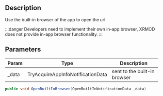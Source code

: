 ## Description

Use the built-in browser of the app to open the url

:::danger
Developers need to implement their own in-app browser, XRMOD does not provide in-app browser functionality.
:::

## Parameters

| Param  | Type                              | Description                  |
| ------ | --------------------------------- | ---------------------------- |
| \_data | TryAcquireAppInfoNotificationData | sent to the built-in browser |

```cs
public void OpenBuiltInBrowser(OpenBuiltInNotificationData _data)
```

